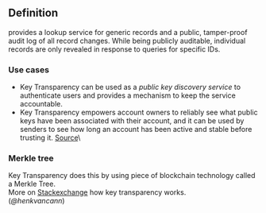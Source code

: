 ## Definition 
provides a lookup service for generic records and a public, tamper-proof audit log of all record changes. While being publicly auditable, individual records are only revealed in response to queries for specific IDs.

### Use cases
- Key Transparency can be used as a _public key discovery service_ to authenticate users and provides a mechanism to keep the service accountable.
- Key Transparency empowers account owners to reliably see what public keys have been associated with their account, and it can be used by senders to see how long an account has been active and stable before trusting it. [Source](https://github.com/google/keytransparency/)\

### Merkle tree
Key Transparency does this by using piece of blockchain technology called a Merkle Tree.\
More on [Stackexchange](https://security.stackexchange.com/questions/149125/how-does-key-transparency-work) how key transparency works.\
(_@henkvancann_)